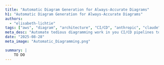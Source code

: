 ```yaml
---
title: "Automatic Diagram Generation for Always-Accurate Diagrams"
h1: "Automatic Diagram Generation for Always-Accurate Diagrams"
authors: 
  - "elisabeth-lichtie"
tags: ["aws", "diagram", "architecture", "CI/CD", "anthropic", "claude", "github", "actions"]
meta_desc: "Automate tedious diagramming work in you CI/CD pipelines to maintain always-accurate architecture diagrams."
date: "2025-08-28"
meta_image: "Automatic_Diagramming.png"

summary: |
    TO DO
---
```

